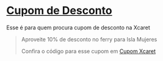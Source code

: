 # [Cupom de Desconto](https://github.com/CupomDeDesconto/Promocoes/blob/main/README.md)
Esse é para quem procura cupom de desconto na Xcaret
<blockquote cite="https://asasdodesconto.com/desconto/aproveite-10-de-desconto-no-ferry-para-isla-mujeres-2204689"><p>Aproveite 10% de desconto no ferry para Isla Mujeres</p><footer>Confira o código para esse cupom em <a href="https://asasdodesconto.com/desconto/aproveite-10-de-desconto-no-ferry-para-isla-mujeres-2204689">Cupom Xcaret</a></footer></blockquote>